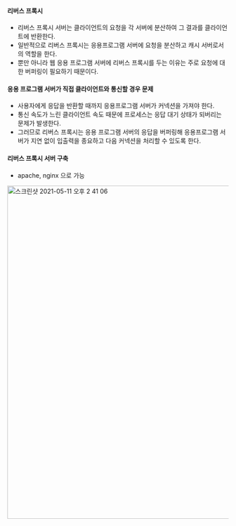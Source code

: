 #### 리버스 프록시
* 리버스 프록시 서버는 클라이언트의 요청을 각 서버에 분산하여 그 결과를 클라이언트에 반환한다.
* 일반적으로 리버스 프록시는 응용프로그램 서버에 요청을 분산하고 캐시 서버로서의 역할을 한다.
* 뿐만 아니라 웹 응용 프로그램 서버에 리버스 프록시를 두는 이유는 주로 요청에 대한 버퍼링이 필요하기 때문이다.

#### 응용 프로그램 서버가 직접 클라이언트와 통신할 경우 문제
* 사용자에게 응답을 반환할 때까지 응용프로그램 서버가 커넥션을 가져야 한다.
* 통신 속도가 느린 클라이언트 속도 때문에 프로세스는 응답 대기 상태가 되버리는 문제가 발생한다.
* 그러므로 리버스 프록시는 응용 프로그램 서버의 응답을 버퍼링해 응용프로그램 서버가 지연 없이 입출력을 종요하고 다음 커넥션을 처리할 수 있도록 한다.

#### 리버스 프록시 서버 구축
* apache, nginx 으로 가능


<img width="759" alt="스크린샷 2021-05-11 오후 2 41 06" src="https://user-images.githubusercontent.com/13283116/117764177-07f7fb80-b267-11eb-81c0-f7eb3e1fb646.png">
